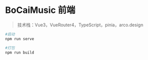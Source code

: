 # BoCaiMusic 前端

> 技术栈：Vue3，VueRouter4，TypeScript，pinia，arco.design

```bash
#启动
npm run serve

#打包
npm run build
```

